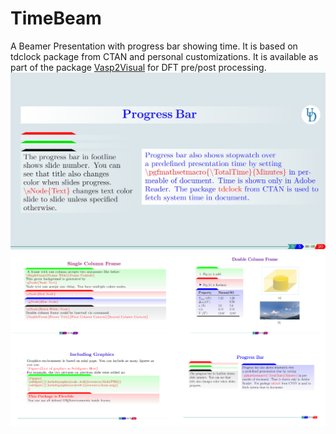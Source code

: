 # TimeBeam
A Beamer Presentation with progress bar showing time. It is based on tdclock package from CTAN and personal customizations. It is available as part of the package [Vasp2Visual](https://github.com/massgh/Vasp2Visual) for DFT pre/post processing.
![Time Beam1](TimeBeam.jpg)
![Time Beam2](TimeBeam.png)
